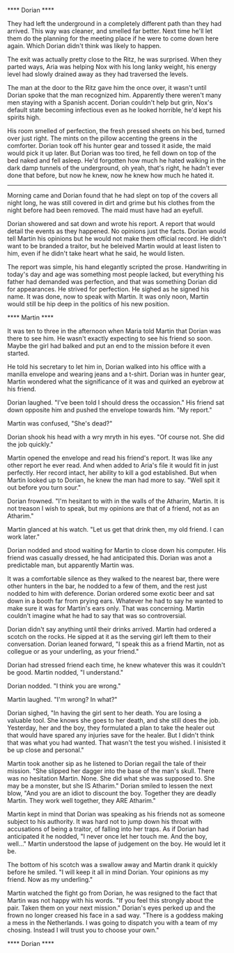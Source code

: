 **** Dorian ****

They had left the underground in a completely different path than they had arrived.  This way was cleaner, and smelled far better.  Next time he'll let them do the planning for the meeting place if he were to come down here again. Which Dorian didn't think was likely to happen. 

The exit was actually pretty close to the Ritz, he was surprised.  When they parted ways, Aria was helping Nox with his long lanky weight, his energy level had slowly drained away as they had traversed the levels.  

The man at the door to the Ritz gave him the once over, it wasn't until Dorian spoke that the man recognized him.  Apparently there weren't many men staying with a Spanish accent.  Dorian couldn't help but grin, Nox's default state becoming infectious even as he looked horrible, he'd kept his spirits high.

His room smelled of perfection, the fresh pressed sheets on his bed, turned over just right.  The mints on the pillow accenting the greens in the comforter.  Dorian took off his hunter gear and tossed it aside, the maid would pick it up later.  But Dorian was too tired, he fell down on top of the bed naked and fell asleep.  He'd forgotten how much he hated walking in the dark damp tunnels of the underground, oh yeah, that's right, he hadn't ever done that before, but now he knew, now he knew how much he hated it.

****

Morning came and Dorian found that he had slept on top of the covers all night long, he was still covered in dirt and grime but his clothes from the night before had been removed.  The maid must have had an eyefull.  

Dorian showered and sat down and wrote his report.  A report that would detail the events as they happened.  No opinions just the facts.  Dorian would tell Martin his opinions but he would not make them official record.  He didn't want to be branded a traitor, but he beleived Martin would at least listen to him, even if he didn't take heart what he said, he would listen.

The report was simple, his hand elegantly scripted the prose.  Handwriting in today's day and age was something most people lacked, but everything his father had demanded was perfection, and that was something Dorian did for appearances.  He strived for perfection.  He sighed as he signed his name.  It was done, now to speak with Martin.  It was only noon, Martin would still be hip deep in the politics of his new position.

**** Martin ****

It was ten to three in the afternoon when Maria told Martin that Dorian was there to see him.  He wasn't exactly expecting to see his friend so soon.  Maybe the girl had balked and put an end to the mission before it even started.  

He told his secretary to let him in, Dorian walked into his office with a manilla envelope and wearing jeans and a t-shirt.  Dorian was in hunter gear, Martin wondered what the significance of it was and quirked an eyebrow at his friend.

Dorian laughed.  "I've been told I should dress the occassion."  His friend sat down opposite him and pushed the envelope towards him.  "My report."

Martin was confused, "She's dead?"

Dorian shook his head with a wry mryth in his eyes.  "Of course not.  She did the job quickly."

Martin opened the envelope and read his friend's report.  It was like any other report he ever read.  And when added to Aria's file it would fit in just perfectly.  Her record intact, her ability to kill a god established.  But when Martin looked up to Dorian, he knew the man had more to say.  "Well spit it out before you turn sour."

Dorian frowned.  "I'm hesitant to with in the walls of the Atharim, Martin.  It is not treason I wish to speak, but my opinions are that of a friend, not as an Atharim."

Martin glanced at his watch.  "Let us get that drink then, my old friend.  I can work later."

Dorian nodded and stood waiting for Martin to close down his computer.  His friend was casually dressed, he had anticipated this.  Dorian was anot a predictable man, but apparently Martin was.

It was a comfortable silence as they walked to the nearest bar, there were other hunters in the bar, he nodded to a few of them, and the rest just nodded to him with deference.  Dorian ordered some exotic beer and sat down in a booth far from prying ears.  Whatever he had to say he wanted to make sure it was for Martin's ears only.  That was concerning.  Martin couldn't imagine what he had to say that was so controversial.

Dorian didn't say anything until their drinks arrived.  Martin had ordered a scotch on the rocks.  He sipped at it as the serving girl left them to their conversation.  Dorian leaned forward, "I speak this as a friend Martin, not as collegue or as your underling, as your friend."

Dorian had stressed friend each time, he knew whatever this was it couldn't be good.  Martin nodded, "I understand."

Dorian nodded.  "I think you are wrong."

Martin laughed.  "I'm wrong?  In what?"

Dorian sighed, "In having the girl sent to her death.  You are losing a valuable tool.  She knows she goes to her death, and she still does the job.  Yesterday, her and the boy, they formulated a plan to take the healer out that would have spared any injuries save for the healer.  But I didn't think that was what you had wanted.  That wasn't the test you wished. I inisisted it be up close and personal."

Martin took another sip as he listened to Dorian regail the tale of their mission.  "She slipped her dagger into the base of the man's skull.  There was no hesitation Martin.  None.  She did what she was supposed to.  She may be a monster, but she IS Atharim."  Dorian smiled to lessen the next blow, "And you are an idiot to discount the boy.  Together they are deadly Martin.  They work well together, they ARE Atharim."

Martin kept in mind that Dorian was speaking as his friends not as someone subject to his authority.  It was hard not to jump down his throat with accusations of being a traitor, of falling into her traps.  As if Dorian had anticipated it he nodded, "I never once let her touch me.  And the boy, well..."  Martin understood the lapse of judgement on the boy.  He would let it be.  

The bottom of his scotch was a swallow away and Martin drank it quickly before he smiled.  "I will keep it all in mind Dorian.  Your opinions as my friend.  Now as my underling."

Martin watched the fight go from Dorian, he was resigned to the fact that Martin was not happy with his words.  "If you feel this strongly about the pair.  Taken them on your next mission."  Dorian's eyes perked up and the frown no longer creased his face in a sad way.  "There is a goddess making a mess in the Netherlands.  I was going to dispatch you with a team of my chosing.  Instead I will trust you to choose your own."

**** Dorian ****